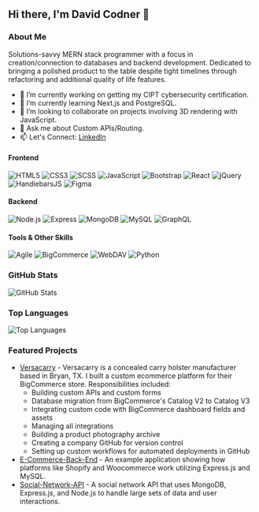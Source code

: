 ## Hi there, I'm David Codner 👋

### About Me

Solutions-savvy MERN stack programmer with a focus in creation/connection to databases and backend development. Dedicated to bringing a polished product to the table despite tight timelines through refactoring and additional quality of life features.

- 🔭 I’m currently working on getting my CIPT cybersecurity certification.
- 🌱 I’m currently learning Next.js and PostgreSQL.
- 👯 I’m looking to collaborate on projects involving 3D rendering with JavaScript.
- 💬 Ask me about Custom APIs/Routing.
- 📫 Let's Connect: [LinkedIn](https://www.linkedin.com/in/david-codner-008483251/)

#### Frontend
![HTML5](https://img.shields.io/badge/HTML5-E34F26?style=for-the-badge&logo=html5&logoColor=white)
![CSS3](https://img.shields.io/badge/CSS3-1572B6?style=for-the-badge&logo=css3&logoColor=white)
![SCSS](https://img.shields.io/badge/SCSS-CC6699?style=for-the-badge&logo=sass&logoColor=white)
![JavaScript](https://img.shields.io/badge/JavaScript-F7DF1E?style=for-the-badge&logo=javascript&logoColor=black)
![Bootstrap](https://img.shields.io/badge/Bootstrap-563D7C?style=for-the-badge&logo=bootstrap&logoColor=white)
![React](https://img.shields.io/badge/React-61DAFB?style=for-the-badge&logo=react&logoColor=black)
![jQuery](https://img.shields.io/badge/jQuery-0769AD?style=for-the-badge&logo=jquery&logoColor=white)
![HandlebarsJS](https://img.shields.io/badge/Handlebars.js-f0772b?style=for-the-badge&logo=handlebarsdotjs&logoColor=white)
![Figma](https://img.shields.io/badge/Figma-F24E1E?style=for-the-badge&logo=figma&logoColor=white)

#### Backend
![Node.js](https://img.shields.io/badge/Node.js-339933?style=for-the-badge&logo=nodedotjs&logoColor=white)
![Express](https://img.shields.io/badge/Express.js-404D59?style=for-the-badge&logo=express&logoColor=white)
![MongoDB](https://img.shields.io/badge/MongoDB-4EA94B?style=for-the-badge&logo=mongodb&logoColor=white)
![MySQL](https://img.shields.io/badge/MySQL-4479A1?style=for-the-badge&logo=mysql&logoColor=white)
![GraphQL](https://img.shields.io/badge/GraphQL-E10098?style=for-the-badge&logo=graphql&logoColor=white)

#### Tools & Other Skills
![Agile](https://img.shields.io/badge/Agile-000000?style=for-the-badge&logo=agile&logoColor=white)
![BigCommerce](https://img.shields.io/badge/BigCommerce-0A0A0A?style=for-the-badge&logo=bigcommerce&logoColor=white)
![WebDAV](https://img.shields.io/badge/WebDAV-0058a3?style=for-the-badge&logo=webdav&logoColor=white)
![Python](https://img.shields.io/badge/Python-3776AB?style=for-the-badge&logo=python&logoColor=white)

### GitHub Stats

![GitHub Stats](https://github-readme-stats.vercel.app/api?username=dcodner24&show_icons=true&theme=calm)

### Top Languages

![Top Languages](https://github-readme-stats.vercel.app/api/top-langs/?username=dcodner24&layout=compact&theme=calm)

### Featured Projects

- [Versacarry](https://www.versacarry.com) - Versacarry is a concealed carry holster manufacturer based in Bryan, TX. I built a custom ecommerce platform for their BigCommerce store. Responsibilities included:
  - Building custom APIs and custom forms
  - Database migration from BigCommerce's Catalog V2 to Catalog V3
  - Integrating custom code with BigCommerce dashboard fields and assets
  - Managing all integrations
  - Building a product photography archive
  - Creating a company GitHub for version control
  - Setting up custom workflows for automated deployments in GitHub
- [E-Commerce-Back-End](https://github.com/dcodner24/E-Commerce-Back-End) - An example application showing how platforms like Shopify and Woocommerce work utilizing Express.js and MySQL.
- [Social-Network-API](https://github.com/dcodner24/Social-Network-API) - A social network API that uses MongoDB, Express.js, and Node.js to handle large sets of data and user interactions.
